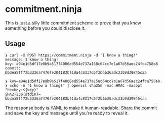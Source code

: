 # commitment.ninja

This is just a silly little commitment scheme to prove that you knew
something before you could disclose it.

## Usage

```
❯ curl -X POST https://commitment.ninja -d 'I know a thing!'
message: I know a thing!
key: a94e1d5df17e0b9a517f4086ed554e737a158c64cc7e1a67d56aec24fca758e8
commit: bbdea5ff72b3336a7476fe204183bf1da4c8317d5f2b6b36adc33b9d39845caa

❯ key=a94e1d5df17e0b9a517f4086ed554e737a158c64cc7e1a67d56aec24fca758e8
❯ echo -n 'I know a thing!' | openssl sha256 -mac HMAC -macopt "hexkey:${key}"
SHA2-256(stdin)= bbdea5ff72b3336a7476fe204183bf1da4c8317d5f2b6b36adc33b9d39845caa
```

The response body is YAML to make it human-readable. Share the commit
and save the key and message until you're ready to reveal it.
